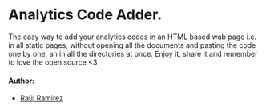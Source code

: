# Analytics Code Adder.

The easy way to add your analytics codes in an HTML based wab page i.e. in all static pages, without opening all the documents and pasting the code one by one, an in all the directories at once. Enjoy it, share it and remember to love the open source <3

#### Author:

- [Raúl Ramírez](https://github.com/jatib "jatib")